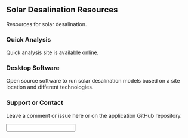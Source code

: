 ## Solar Desalination Resources

Resources for solar desalination. 

### Quick Analysis

Quick analysis site is available online. 

### Desktop Software

Open source software to run solar desalination models based on a site location and different technologies. 

### Support or Contact

Leave a comment or issue here or on the application GitHub repository. 

<input type="text" id="name" name="name"/>
